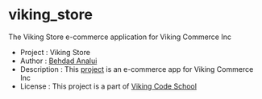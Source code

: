 viking_store
============

The Viking Store e-commerce application for Viking Commerce Inc

* Project     : Viking Store
* Author      : [Behdad Analui](https://github.com/banalui)
* Description : This [project](https://github.com/banalui/assignment_viking_store) is an e-commerce app for Viking Commerce Inc
* License     : This project is a part of [Viking Code School](https://www.vikingcodeschool.com/dashboard)
